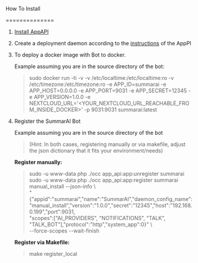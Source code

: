 
How To Install

==============

  

1. [Install AppAPI](https://apps.nextcloud.com/apps/app_api)

  

2. Create a deployment daemon according to the [instructions](https://cloud-py-api.github.io/app_api/CreationOfDeployDaemon.html#create-deploy-daemon) of the AppPI

  

3. To deploy a docker image with Bot to docker.

	Example assuming you are in the source directory of the bot:

	> sudo docker run -ti -v
	> -v /etc/localtime:/etc/localtime:ro -v
	> /etc/timezone:/etc/timezone:ro -e APP_ID=summarai -e APP_HOST=0.0.0.0
	> -e APP_PORT=9031 -e APP_SECRET=12345 -e APP_VERSION=1.0.0 -e 	NEXTCLOUD_URL='<YOUR_NEXTCLOUD_URL_REACHABLE_FROM_INSIDE_DOCKER>' -p
	> 9031:9031 summarai:latest

4. Register the SummarAI Bot

	Example assuming you are in the source directory of the bot 
	> (Hint: In both cases, registering manually or via makefile, adjust the json dictionary that it fits your environment/needs)
	
	**Register manually:**
	> sudo -u www-data php ./occ app_api:app:unregister summarai
	> sudo -u www-data php ./occ app_api:app:register summarai manual_install --json-info \  
"{\"appid\":\"summarai\",\"name\":\"SummarAI\",\"daemon_config_name\":\"manual_install\",\"version\":\"1.0.0\",\"secret\":\"12345\",\"host\":\"192.168.0.199\",\"port\":9031,  
\"scopes\":[\"AI_PROVIDERS\", \"NOTIFICATIONS\", \"TALK\", \"TALK_BOT\"],\"protocol\":\"http\",\"system_app\":0}" \  
--force-scopes --wait-finish

	**Register via Makefile:**
	> make register_local
